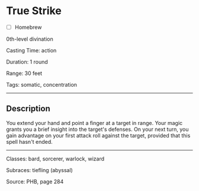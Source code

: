 # True Strike

- [ ] Homebrew

0th-level divination

Casting Time: action

Duration: 1 round

Range: 30 feet

Tags: somatic, concentration

---

## Description
You extend your hand and point a finger at a target in range. Your magic grants you a brief insight into the target's defenses. On your next turn, you gain advantage on your first attack roll against the target, provided that this spell hasn't ended.

---

Classes: bard, sorcerer, warlock, wizard

Subraces: tiefling (abyssal)

Source: PHB, page 284
